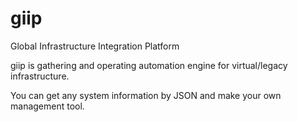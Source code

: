 # giip
Global Infrastructure Integration Platform

giip is gathering and operating automation engine for virtual/legacy infrastructure.

You can get any system information by JSON and make your own management tool. 

